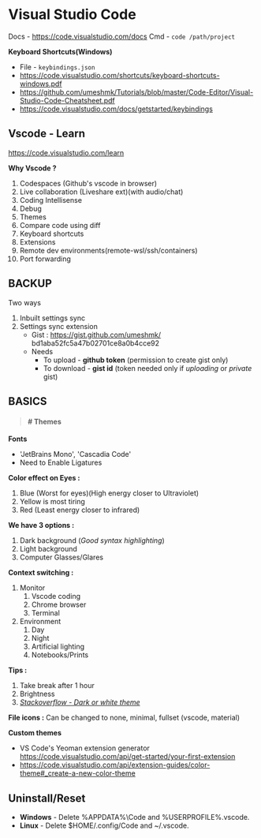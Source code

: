 # Visual Studio Code

Docs - https://code.visualstudio.com/docs
Cmd - `code /path/project`

**Keyboard Shortcuts(Windows)**
- File - `keybindings.json`
- https://code.visualstudio.com/shortcuts/keyboard-shortcuts-windows.pdf
- https://github.com/umeshmk/Tutorials/blob/master/Code-Editor/Visual-Studio-Code-Cheatsheet.pdf
- https://code.visualstudio.com/docs/getstarted/keybindings

## Vscode - Learn

https://code.visualstudio.com/learn

**Why Vscode ?**

1. Codespaces (Github's vscode in browser)
2. Live collaboration (Liveshare ext)(with audio/chat)
3. Coding Intellisense
4. Debug
5. Themes
6. Compare code using diff
7. Keyboard shortcuts
8. Extensions
9. Remote dev environments(remote-wsl/ssh/containers)
10. Port forwarding

## BACKUP

Two ways

1. Inbuilt settings sync
2. Settings sync extension
   - Gist : https://gist.github.com/umeshmk/ bd1aba52fc5a47b02701ce8a0b4cce92
   - Needs
     - To upload - **github token** (permission to create gist only)
     - To download - **gist id** (token needed only if _uploading_ or _private_ gist)

## BASICS

> #### # Themes

**Fonts**

- 'JetBrains Mono', 'Cascadia Code'
- Need to Enable Ligatures

**Color effect on Eyes :**

1. Blue (Worst for eyes)(High energy closer to Ultraviolet)
2. Yellow is most tiring
3. Red (Least energy closer to infrared)

**We have 3 options :**

1. Dark background (_Good syntax highlighting_)
2. Light background
3. Computer Glasses/Glares

**Context switching :**

1. Monitor
   1. Vscode coding
   2. Chrome browser
   3. Terminal
2. Environment
   1. Day
   2. Night
   3. Artificial lighting
   4. Notebooks/Prints

**Tips :**

1. Take break after 1 hour
2. Brightness
3. [_Stackoverflow - Dark or white theme_](https://ux.stackexchange.com/questions/53264/dark-or-white-color-theme-is-better-for-the-eyes)

**File icons :** Can be changed to none, minimal, fullset (vscode, material)

**Custom themes**

- VS Code's Yeoman extension generator https://code.visualstudio.com/api/get-started/your-first-extension
- https://code.visualstudio.com/api/extension-guides/color-theme#_create-a-new-color-theme

## Uninstall/Reset

- **Windows** - Delete %APPDATA%\Code and %USERPROFILE%\.vscode.
- **Linux** - Delete $HOME/.config/Code and ~/.vscode.

